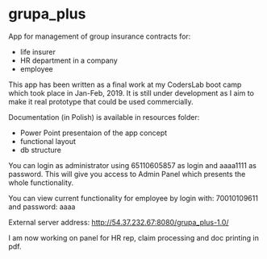 # grupa_plus
App for management of group insurance contracts for:
- life insurer
- HR department in a company
- employee

This app has been written as a final work at my CodersLab boot camp which took place in Jan-Feb, 2019.
It is still under development as I aim to make it real prototype that could be used commercially. 

Documentation (in Polish) is available in resources folder:
- Power Point presentaion of the app concept
- functional layout
- db structure

You can login as administrator using 65110605857 as login and aaaa1111 as password. This will give you access to Admin Panel which presents the whole functionality.

You can view current functionality for employee by login with: 70010109611 and password: aaaa

External server address: http://54.37.232.67:8080/grupa_plus-1.0/

I am now working on panel for HR rep, claim processing and doc printing in pdf.
